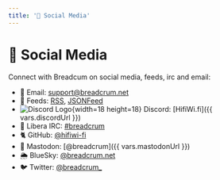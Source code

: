 ```yaml
---
title: '🙊 Social Media'
---
```


# 🙊 Social Media

Connect with Breadcum on social media, feeds, irc and email:

- 📧 Email: [support@breadcrum.net](mailto:support@breadcrum.net)
- 📡 Feeds: [RSS](/feed.xml), [JSONFeed](/feed.json)
- ![Discord Logo](/static/discord.svg){width=18 height=18} Discord: [HifiWi.fi]({{ vars.discordUrl }})
- 💬 Libera IRC: [#breadcrum](ircs://irc.libera.chat/breadcrum)
- 🐈 GitHub: [@hifiwi-fi](https://github.com/hifiwi-fi/breadcrum.net)
- 🐘 Mastodon: [@breadcrum]({{ vars.mastodonUrl }})
- 🌦️ BlueSky: [@breadcrum.net](https://bsky.app/profile/breadcrum.net)
- 🐦 Twitter: [@breadcrum_](https://twitter.com/breadcrum_)
